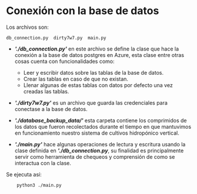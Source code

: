 # Conexión con la base de datos


Los archivos son:

	db_connection.py  dirty7w7.py  main.py

* ***'./db\_connection.py'*** en este archivo se define la clase que hace la conexión a la base de datos postgres en Azure, 
esta clase entre otras cosas cuenta con funcionalidades como:

	* Leer y escribir datos sobre las tablas de la base de datos.
	* Crear las tablas en caso de que no existan.
	* Llenar algunas de estas tablas con datos por defecto una vez creadas las tablas.

* ***'./dirty7w7.py'*** es un archivo que guarda las credenciales para conectase a la base de datos.

* ***'./database\_backup\_data/'*** esta carpeta contiene los comprimidos de los datos que fueron recolectados durante el tiempo 
en que mantuvimos en funcionamiento nuestro sistema de cultivos hidropónico vertical.

* ***'./main.py'*** hace algunas operaciones de lectura y escritura usando la clase definida en ***'./db\_connection.py***, 
su finalidad es principalmente servir como herramienta de chequeos y comprensión de como se interactua con la clase.

Se ejecuta así: 

		python3 ./main.py




